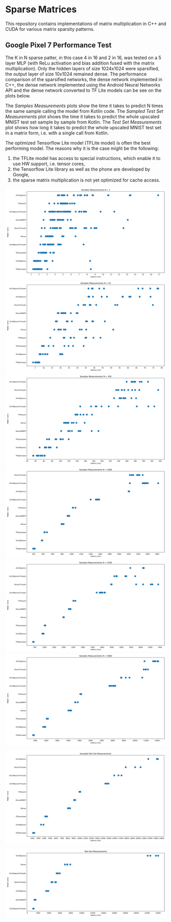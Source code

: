 # Sparse Matrices
This repository contains implementations of matrix multiplication in C++ and CUDA for various matrix sparsity patterns.

## Google Pixel 7 Performance Test
The K in N sparse patter, in this case 4 in 16 and 2 in 16, was tested on a 5 layer MLP (with ReLu activation and bias addition fused with the matrix multiplication). Only the hidden layers of size 1024x1024 were sparsified, the output layer of size 10x1024 remained dense. The performance comparison of the sparsified networks, the dense network implemented in C++, the dense network implemented using the Android Neural Networks API and the dense network converted to TF Lite models can be see on the plots below. 

The *Samples Measurements* plots show the time it takes to predict N times the same sample calling the model from Kotlin code. The *Sampled Test Set Measurements* plot shows the time it takes to predict the whole upscaled MNIST test set sample by sample from Kotlin. The *Test Set Measurements* plot shows how long it takes to predict the whole upscaled MNIST test set in a matrix form, i.e. with a single call from Kotlin.

The optimized Tensorflow Lite model (TFLite model) is often the best performing model. The reasons why it is the case might be the following:
1. the TFLite model has access to special instructions, which enable it to use HW support, i.e. tensor cores,
2. the Tensorflow Lite library as well as the phone are developed by Google,
3. the sparse matrix multiplication is not yet optimized for cache access.

![](plots/samples_performance_1.png)
![](plots/samples_performance_10.png)
![](plots/samples_performance_100.png)
![](plots/samples_performance_1000.png)
![](plots/samples_performance_2500.png)
![](plots/samples_performance_5000.png)

![](plots/sampled_test_set_performance.png)

![](plots/test_set_performance.png)
